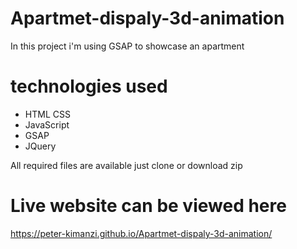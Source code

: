 # Apartmet-dispaly-3d-animation

In this project i'm using GSAP to showcase an apartment

# technologies used
* HTML CSS
* JavaScript
* GSAP
* JQuery


All required files are available just clone or download zip

# Live website can be viewed here
https://peter-kimanzi.github.io/Apartmet-dispaly-3d-animation/

